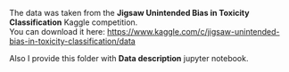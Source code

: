 The data was taken from the **Jigsaw Unintended Bias in Toxicity Classification** Kaggle competition. <br>
You can download it here: https://www.kaggle.com/c/jigsaw-unintended-bias-in-toxicity-classification/data <br>

Also I provide this folder with **Data description** jupyter notebook. 
  
